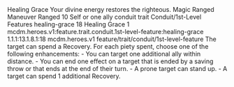 <ability>
  <name>Healing Grace</name>
  <flavor>Your divine energy restores the righteous.</flavor>
  <keywords>
    <keyword>Magic</keyword>
    <keyword>Ranged</keyword>
  </keywords>
  <type>Maneuver</type>
  <distance>Ranged 10</distance>
  <target>Self or one ally</target>
  <metadata>
    <class>conduit</class>
    <feature_type>trait</feature_type>
    <file_dpath>Conduit/1st-Level Features</file_dpath>
    <item_id>healing-grace</item_id>
    <item_index>18</item_index>
    <item_name>Healing Grace</item_name>
    <level>1</level>
    <scc>mcdm.heroes.v1:feature.trait.conduit.1st-level-feature:healing-grace</scc>
    <scdc>1.1.1:13.1.8.1:18</scdc>
    <source>mcdm.heroes.v1</source>
    <type>feature/trait/conduit/1st-level-feature</type>
  </metadata>
  <effects>
    <effect type="mundane">The target can spend a Recovery.</effect>
    <effect type="mundane" cost="Spend 1+ Piety">For each piety spent, choose one of the following enhancements:
- You can target one additional ally within distance.
- You can end one effect on a target that is ended by a saving throw or that ends at the end of their turn.
- A prone target can stand up.
- A target can spend 1 additional Recovery.</effect>
  </effects>
</ability>
